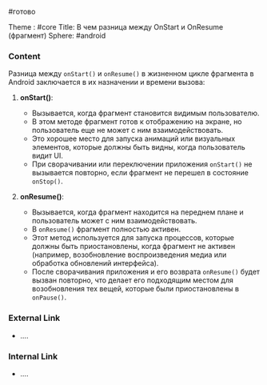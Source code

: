 #готово 

Theme : #core 
Title: В чем разница между OnStart и OnResume (фрагмент)
Sphere: #android 

### Content

Разница между `onStart()` и `onResume()` в жизненном цикле фрагмента в Android заключается в их назначении и времени вызова:

1. **onStart()**:
    
    - Вызывается, когда фрагмент становится видимым пользователю.
    - В этом методе фрагмент готов к отображению на экране, но пользователь еще не может с ним взаимодействовать.
    - Это хорошее место для запуска анимаций или визуальных элементов, которые должны быть видны, когда пользователь видит UI.
    - При сворачивании или переключении приложения `onStart()` не вызывается повторно, если фрагмент не перешел в состояние `onStop()`.
    
1. **onResume()**:
    
    - Вызывается, когда фрагмент находится на переднем плане и пользователь может с ним взаимодействовать.
    - В `onResume()` фрагмент полностью активен.
    - Этот метод используется для запуска процессов, которые должны быть приостановлены, когда фрагмент не активен (например, возобновление воспроизведения медиа или обработка обновлений интерфейса).
    - После сворачивания приложения и его возврата `onResume()` будет вызван повторно, что делает его подходящим местом для возобновления тех вещей, которые были приостановлены в `onPause()`.

### External Link

- ....

### Internal Link

- ....